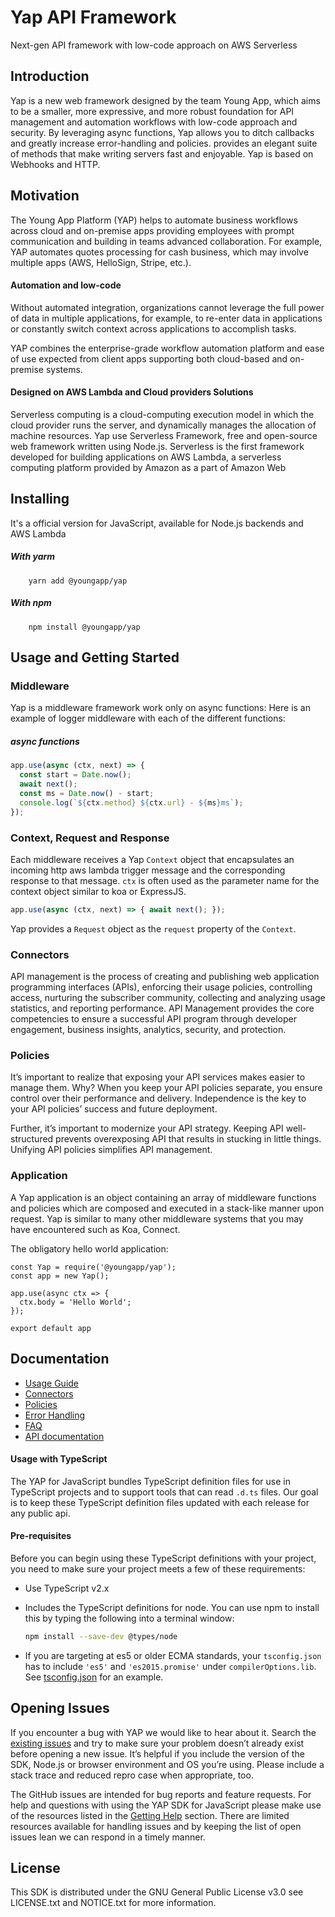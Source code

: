 # Yap API Framework
Next-gen API framework with low-code approach on AWS Serverless

## Introduction

Yap is a new web framework designed by the team Young App, which aims to be a smaller, more expressive, and more robust foundation for API management and automation workflows with low-code approach and security. By leveraging async functions, Yap allows you to ditch callbacks and greatly increase error-handling and policies. provides an elegant suite of methods that make writing servers fast and enjoyable. Yap is based on Webhooks and HTTP.

## Motivation

The Young App Platform (YAP) helps to automate business workflows across cloud and on-premise apps providing employees with prompt communication and building in teams advanced collaboration. For example, YAP automates quotes processing for cash business, which may involve multiple apps (AWS, HelloSign, Stripe, etc.).

#### Automation and low-code

Without automated integration, organizations cannot leverage the full power of data in multiple applications, for example, to re-enter data in applications or constantly switch context across applications to accomplish tasks.

YAP combines the enterprise-grade workflow automation platform and ease of use expected from client apps supporting both cloud-based and on-premise systems.

#### Designed on AWS Lambda and Cloud providers Solutions

Serverless computing is a cloud-computing execution model in which the cloud provider runs the server, and dynamically manages the allocation of machine resources. Yap use Serverless Framework,  free and open-source web framework written using Node.js. Serverless is the first framework developed for building applications on AWS Lambda, a serverless computing platform provided by Amazon as a part of Amazon Web


## Installing
It's a official version for JavaScript, available for Node.js backends and AWS Lambda


##### With yarm
```
    yarn add @youngapp/yap
```

##### With npm
```
    npm install @youngapp/yap
```


## Usage and Getting Started

### Middleware

Yap is a middleware framework work only on async functions:
Here is an example of logger middleware with each of the different functions:

##### ___async___ functions

```js
app.use(async (ctx, next) => {
  const start = Date.now();
  await next();
  const ms = Date.now() - start;
  console.log(`${ctx.method} ${ctx.url} - ${ms}ms`);
});
```

### Context, Request and Response

Each middleware receives a Yap `Context` object that encapsulates an incoming
http aws lambda trigger message and the corresponding response to that message.  `ctx` is often used
as the parameter name for the context object similar to koa or ExpressJS.

```js
app.use(async (ctx, next) => { await next(); });
```

Yap provides a `Request` object as the `request` property of the `Context`.

### Connectors

API management is the process of creating and publishing web application programming interfaces (APIs), enforcing their usage policies, controlling access, nurturing the subscriber community, collecting and analyzing usage statistics, and reporting performance. API Management provides the core competencies to ensure a successful API program through developer engagement, business insights, analytics, security, and protection.

### Policies

It’s important to realize that exposing your API services makes easier to manage them. Why? When you keep your API policies separate, you ensure control over their performance and delivery. Independence is the key to your API policies’ success and future deployment.

Further, it’s important to modernize your API strategy. Keeping API well-structured prevents overexposing API that results in stucking in little things. Unifying API policies simplifies API management.

### Application

A Yap application is an object containing an array of middleware functions and policies which are composed and executed in a stack-like manner upon request. Yap is similar to many other middleware systems that you may have encountered such as Koa, Connect.

The obligatory hello world application:

```
const Yap = require('@youngapp/yap');
const app = new Yap();

app.use(async ctx => {
  ctx.body = 'Hello World';
});

export default app
```


## Documentation

 - [Usage Guide](docs/guide.md)
 - [Connectors](docs/connectors.md)
 - [Policies](docs/connectors.md)
 - [Error Handling](docs/error-handling.md)
 - [FAQ](docs/faq.md)
 - [API documentation](docs/api/index.md)

#### Usage with TypeScript
The YAP for JavaScript bundles TypeScript definition files for use in TypeScript projects and to support tools that can read `.d.ts` files.
Our goal is to keep these TypeScript definition files updated with each release for any public api.

#### Pre-requisites
Before you can begin using these TypeScript definitions with your project, you need to make sure your project meets a few of these requirements:

 * Use TypeScript v2.x
 * Includes the TypeScript definitions for node. You can use npm to install this by typing the following into a terminal window:

    ```sh
    npm install --save-dev @types/node
    ```

 * If you are targeting at es5 or older ECMA standards, your `tsconfig.json` has to include `'es5'` and `'es2015.promise'` under `compilerOptions.lib`.
 See [tsconfig.json](https://github.com/youngapp/yap-sdk-js/blob/master/ts/tsconfig.json) for an example.
 
## Opening Issues
If you encounter a bug with YAP we would like to hear
about it. Search the [existing issues](https://github.com/youngapp/yap/issues)
and try to make sure your problem doesn’t already exist before opening a new
issue. It’s helpful if you include the version of the SDK, Node.js or browser
environment and OS you’re using. Please include a stack trace and reduced repro
case when appropriate, too.

The GitHub issues are intended for bug reports and feature requests. For help
and questions with using the YAP SDK for JavaScript please make use of the
resources listed in the [Getting Help](https://github.com/youngapp/yap#getting-help)
section. There are limited resources available for handling issues and by
keeping the list of open issues lean we can respond in a timely manner.

## License

This SDK is distributed under the GNU General Public License v3.0
see LICENSE.txt and NOTICE.txt for more information.
